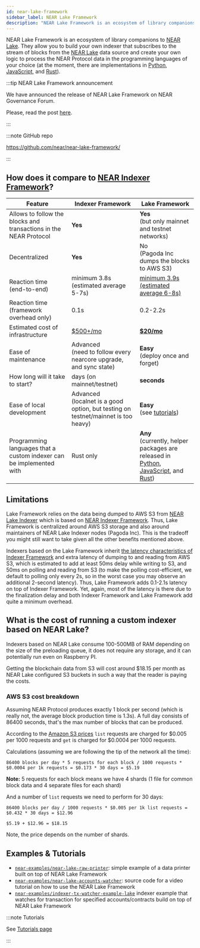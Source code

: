 ```yaml
---
id: near-lake-framework
sidebar_label: NEAR Lake Framework
description: "NEAR Lake Framework is an ecosystem of library companions to NEAR Lake. They allow you to build your own indexer that subscribes to the stream of blocks from the NEAR Lake data source and create your own logic to process the NEAR Protocol data in the programming languages of your choice (at the moment, there are implementations in Python, JavaScript, and Rust)."
---
```


NEAR Lake Framework is an ecosystem of library companions to [NEAR Lake](/data-infrastructure/lake-framework/near-lake). They allow you to build your own indexer that subscribes to the stream of blocks from the [NEAR Lake](/data-infrastructure/lake-framework/near-lake) data source and create your own logic to process the NEAR Protocol data in the programming languages of your choice (at the moment, there are implementations in [Python](http://pypi.org/project/near-lake-framework), [JavaScript](https://www.npmjs.com/package/near-lake-framework), and [Rust](https://crates.io/crates/near-lake-framework)).

:::tip NEAR Lake Framework announcement

We have announced the release of NEAR Lake Framework on NEAR Governance Forum.

Please, read the post [here](https://gov.near.org/t/announcement-near-lake-framework-brand-new-word-in-indexer-building-approach/17668).

:::

:::note GitHub repo

https://github.com/near/near-lake-framework/

:::


## How does it compare to [NEAR Indexer Framework](https://github.com/near/nearcore/tree/master/chain/indexer)?

Feature | Indexer Framework | Lake Framework
------- | ----------------- | --------------
Allows to follow the blocks and transactions in the NEAR Protocol | **Yes** | **Yes**<br />(but only mainnet and testnet networks)
Decentralized | **Yes** | No<br />(Pagoda Inc dumps the blocks to AWS S3)
Reaction time (end-to-end) | minimum 3.8s (estimated average 5-7s) | [minimum 3.9s (estimated average 6-8s)](#limitations)
Reaction time (framework overhead only) | 0.1s | 0.2-2.2s
Estimated cost of infrastructure | [$500+/mo](https://near-nodes.io/rpc/hardware-rpc) | [**$20/mo**](#what-is-the-cost-of-running-a-custom-indexer-based-on-near-lake)
Ease of maintenance | Advanced<br />(need to follow every nearcore upgrade, and sync state) | **Easy**<br />(deploy once and forget)
How long will it take to start? | days (on mainnet/testnet) | **seconds**
Ease of local development | Advanced<br />(localnet is a good option, but testing on testnet/mainnet is too heavy) | **Easy**<br />(see [tutorials](../tutorials/near-lake-state-changes-indexer.md))
Programming languages that a custom indexer can be implemented with | Rust only | **Any**<br />(currently, helper packages are released in [Python](http://pypi.org/project/near-lake-framework), [JavaScript](https://www.npmjs.com/package/near-lake-framework), and [Rust](https://crates.io/crates/near-lake-framework))


## Limitations

Lake Framework relies on the data being dumped to AWS S3 from [NEAR Lake Indexer](https://github.com/near/near-lake-indexer) which is based on [NEAR Indexer Framework](https://github.com/near/nearcore/tree/master/chain/indexer). Thus, Lake Framework is centralized around AWS S3 storage and also around maintainers of NEAR Lake Indexer nodes (Pagoda Inc). This is the tradeoff you might still want to take given all the other benefits mentioned above.

Indexers based on the Lake Framework inherit [the latency characteristics of Indexer Framework](https://github.com/near/nearcore/tree/master/chain/indexer) and extra latency of dumping to and reading from AWS S3, which is estimated to add at least 50ms delay while writing to S3, and 50ms on polling and reading from S3 (to make the polling cost-efficient, we default to polling only every 2s, so in the worst case you may observe an additional 2-second latency). Thus, Lake Framework adds 0.1-2.1s latency on top of Indexer Framework. Yet, again, most of the latency is there due to the finalization delay and both Indexer Framework and Lake Framework add quite a minimum overhead.

## What is the cost of running a custom indexer based on NEAR Lake?

Indexers based on NEAR Lake consume 100-500MB of RAM depending on the size of the preloading queue, it does not require any storage, and it can potentially run even on Raspberry PI.

Getting the blockchain data from S3 will cost around $18.15 per month as NEAR Lake configured S3 buckets in such a way that the reader is paying the costs.

### AWS S3 cost breakdown

Assuming NEAR Protocol produces exactly 1 block per second (which is really not, the average block production time is 1.3s). A full day consists of 86400 seconds, that's the max number of blocks that can be produced.

According to the [Amazon S3 prices](https://aws.amazon.com/s3/pricing/?nc1=h_ls) `list` requests are charged for $0.005 per 1000 requests and `get` is charged for $0.0004 per 1000 requests.

Calculations (assuming we are following the tip of the network all the time):

```
86400 blocks per day * 5 requests for each block / 1000 requests * $0.0004 per 1k requests = $0.173 * 30 days = $5.19
```
**Note:** 5 requests for each block means we have 4 shards (1 file for common block data and 4 separate files for each shard)

And a number of `list` requests we need to perform for 30 days:

```
86400 blocks per day / 1000 requests * $0.005 per 1k list requests = $0.432 * 30 days = $12.96

$5.19 + $12.96 = $18.15
```

Note, the price depends on the number of shards.

## Examples & Tutorials

- [`near-examples/near-lake-raw-printer`](https://github.com/near-examples/near-lake-raw-printer): simple example of a data printer built on top of NEAR Lake Framework
- [`near-examples/near-lake-accounts-watcher`](https://github.com/near-examples/near-lake-accounts-watcher): source code for a video tutorial on how to use the NEAR Lake Framework
- [`near-examples/indexer-tx-watcher-example-lake`](https://github.com/near-examples/indexer-tx-watcher-example-lake) indexer example that watches for transaction for specified accounts/contracts build on top of NEAR Lake Framework

:::note Tutorials

See [Tutorials page](../tutorials/near-lake-state-changes-indexer.md)

:::
